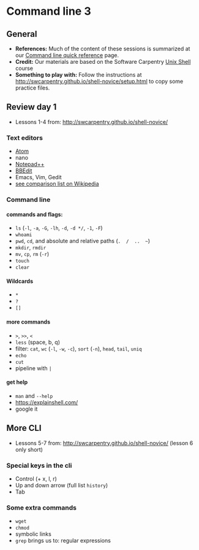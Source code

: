 # Command line 3

## General

* **References:** Much of the content of these sessions is summarized at our [Command line quick reference](command_resources.md) page.
* **Credit:** Our materials are based on the Software Carpentry [Unix Shell](http://swcarpentry.github.io/shell-novice/) course
* **Something to play with:** Follow the instructions at <http://swcarpentry.github.io/shell-novice/setup.html> to copy some practice files.

## Review day 1
* Lessons 1-4 from: http://swcarpentry.github.io/shell-novice/


### Text editors
* [Atom](https://atom.io/)
* nano
* [Notepad++](https://notepad-plus-plus.org/)
* [BBEdit](https://www.barebones.com/products/bbedit/)
* Emacs, Vim, Gedit
* [see comparison list on Wikipedia](https://en.wikipedia.org/wiki/Comparison_of_text_editors)

### Command line

#### commands and flags:
* `ls` (`-l`, `-a`, `-G`, `-lh`, `-d`, `-d */`, `-1`, `-F`)
* `whoami`
* `pwd`, `cd`, and absolute and relative paths (`.  /  ..  ~`)
* `mkdir`, `rmdir`
* `mv`, `cp`, `rm` (`-r`)
* `touch`
* `clear`

#### Wildcards
* `*`
* `?`
* `[]`

#### more commands
* `>`, `>>`, `<`
* `less` (space, b, q)
* filter: `cat`, `wc` (`-l`, `-w`, `-c`), `sort` (`-n`), `head`, `tail`,  `uniq`
* `echo`
* `cut`
* pipeline with `|`

#### get help
* `man` and `--help`
* https://explainshell.com/
* google it

## More CLI

* Lessons 5-7 from: http://swcarpentry.github.io/shell-novice/ (lesson 6 only short)

### Special keys in the cli
* Control (+ x, l, r)
* Up and down arrow (full list `history`)
* Tab

### Some extra commands
* `wget`
* `chmod`
* symbolic links
* `grep` brings us to: regular expressions
